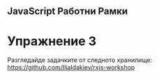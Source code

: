 ## JavaScript Работни Рамки
# Упражнение 3

Разгледайде задачките от следното хранилище:
https://github.com/IliaIdakiev/rxjs-workshop